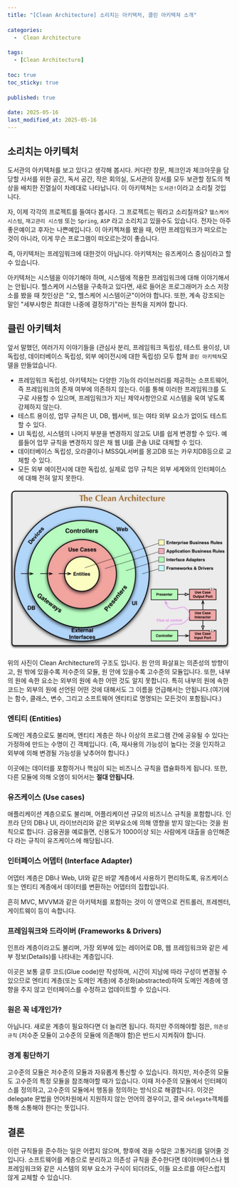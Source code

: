 ```yaml
---
title: "[Clean Architecture] 소리치는 아키텍처, 클린 아키텍쳐 소개"

categories:
  -  Clean Architecture
  
tags:
  - [Clean Architecture]

toc: true
toc_sticky: true

published: true

date: 2025-05-16
last_modified_at: 2025-05-16
---
```


## 소리치는 아키텍처

도서관의 아키텍처를 보고 있다고 생각해 봅시다. 커다란 창문, 체크인과 체크아웃을 담당할 사서를 위한 공간, 독서 공간, 작은 회의실, 도서관의 장서를 모두 보관할 정도의 책상을 배치한 진열실이 차례대로 나타납니다. 이 아키텍쳐는 `도서관!`이라고 소리칠 것입니다.

자, 이제 각각의 프로젝트를 들여다 봅시다. 그 프로젝트는 뭐라고 소리칠까요? `헬스케어 시스텀`, `재고관리 시스템` 또는 `Spring`, `ASP` 라고 소리치고 있을수도 있습니다. 전자는 아주 좋은예이고 후자는 나쁜예입니다. 이 아키첵쳐를 봤을 때, 어떤 프레임워크가 떠오르는것이 아니라, 이게 무슨 프로그램이 떠오르는것이 좋습니다.

즉, 아키텍처는 프레임워크에 대한것이 아닙니다. 아키텍처는 유즈케이스 중심이라고 할 수 있습니다.

아키텍처는 시스템을 이야기해야 하며, 시스템에 적용한 프레임워크에 대해 이야기해서는 안됩니다. 헬스케어 시스템을 구축하고 있다면, 새로 들어온 프로그래머가 소스 저장소를 봤을 때 첫인상은 "오, 헬스케어 시스템이군"이어야 합니다. 또한, 계속 강조되는 말인 "세부사항은 최대한 나중에 결정하기"라는 원칙을 지켜야 합니다.

## 클린 아키텍처

앞서 말했던, 여러가지 이야기들을 (관심사 분리, 프레임워크 독립성, 테스트 용이성, UI 독립성, 데이터베이스 독립성, 외부 에이전시에 대한 독립성) 모두 합쳐 `클린 아키텍쳐`모델을 만들었습니다.

- 프레임워크 독립성, 아키텍처는 다양한 기능의 라이브러리를 제공하는 소프트웨어, 즉 프레임워크의 존재 여부에 의존하지 않는다. 이를 통해 이러한 프레임워크를 도구로 사용할 수 있으며, 프레임워크가 지닌 제약사항안으로 시스템을 욱여 넣도록 강제하지 않는다.
- 테스트 용이성, 업무 규칙은 UI, DB, 웹서버, 또는 여타 외부 요소가 없이도 테스트할 수 있다.
- UI 독립성, 시스템의 나머지 부분을 변경하지 않고도 UI를 쉽게 변경할 수 있다. 예를들어 업무 규칙을 변경하지 않은 채 웹 UI를 콘솔 UI로 대체할 수 있다.
- 데이터베이스 독립성, 오라클이나 MSSQL서버를 몽고DB 또는 카우치DB등으로 교체할 수 있다.
- 모든 외부 에이전시에 대한 독립성, 실제로 업무 규칙은 외부 세계와의 인터페이스에 대해 전혀 알지 못한다.

![](/images/Pasted%20image%2020250516181248.png)

위의 사진이 Clean Architecture의 구조도 입니다. 원 안의 화살표는 의존성의 방향이고, 원 밖에 있을수록 저수준의 모듈, 원 안에 있을수록 고수준의 모듈입니다. 또한, 내부의 원에 속한 요소는 외부의 원에 속한 어떤 것도 알지 못합니다. 특히 내부의 원에 속한 코드는 외부의 원에 선언된 어떤 것에 대해서도 그 이름을 언급해서는 안됩니다.(여기에는 함수, 클래스, 변수, 그리고 소프트웨어 엔티티로 명명되는 모든것이 포함됩니다.)

### 엔티티 (Entities)
도메인 계층으로도 불리며, 엔티티 계층은 하나 이상의 프로그램 간에 공유될 수 있다는 가정하에 만드는 수명이 긴 객체입니다. (즉, 재사용의 가능성이 높다는 것을 인지하고 외부에 의해 변경될 가능성을 낮추어야 합니다.)

이곳에는 데이터를 포함하거나 핵심이 되는 비즈니스 규칙을 캡슐화하게 됩니다. 또한, 다른 모듈에 의해 오염이 되어서는 **절대 안됩니다.**

### 유즈케이스 (Use cases)
애플리케이션 계층으로도 불리며, 어플리케이션 규모의 비즈니스 규칙을 포함합니다. 인프라 단의 DB나 UI, 라이브러리와 같은 외부요소에 의해 영향을 받지 않는다는 것을 원칙으로 합니다. 금융권을 예로들면, 신용도가 1000이상 되는 사람에게 대출을 승인해준다 라는 규칙이 유즈케이스에 해당됩니다.

### 인터페이스 어뎁터 (Interface Adapter)
어뎁터 계층은 DB나 Web, UI와 같은 바깥 계층에서 사용하기 편리하도록, 유즈케이스 또는 엔티티 계층에서 데이터를 변환하는 어뎁터의 집합입니다.

흔히 MVC, MVVM과 같은 아키텍처를 포함하는 것이 이 영역으로 컨트롤러, 프레젠터, 게이트웨이 등이 속합니다.

### 프레임워크와 드라이버 (Frameworks & Drivers)
인프라 계층이라고도 불리며, 가장 외부에 있는 레이어로 DB, 웹 프레임워크와 같은 세부 정보(Details)를 나타내는 계층입니다.

이곳은 보통 글루 코드(Glue code)만 작성하며, 시간이 지남에 따라 구성이 변경될 수 있으므로 엔티티 계층(또는 도메인 계층)에 추상화(abstracted)하여 도메인 계층에 영향을 주지 않고 인터페이스를 수정하고 업데이트할 수 있습니다.

### 원은 꼭 네개인가?

아닙니다. 새로운 계층이 필요하다면 더 늘리면 됩니다. 하지만 주의해야할 점은, `의존성 규칙` (저수준 모듈이 고수준의 모듈에 의존해야 함)은 반드시 지켜줘야 합니다.

### 경계 횡단하기

고수준의 모듈은 저수준의 모듈과 자유롭게 통신할 수 있습니다. 하지만, 저수준의 모듈도 고수준의 특정 모듈을 참조해야할 때가 있습니다. 이때 저수준의 모듈에서 인터페이스를 정의하고, 고수준의 모듈에서 행동을 정의하는 방식으로 해결합니다. 이것은 delegate 문법을 언어차원에서 지원하지 않는 언어의 경우이고, 결국 `delegate`객체를 통해 소통해야 한다는 뜻입니다.

## 결론

이런 규칙들을 준수하는 일은 어렵지 않으며, 향후에 겪을 수많은 고통거리를 덜어줄 것입니다. 소프트웨어를 계층으로 분리하고 의존성 규칙을 준수한다면 데이터베이스나 웹 프레임워크와 같은 시스템의 외부 요소가 구식이 되더라도, 이들 요소르를 야단스럽지 않게 교체할 수 있습니다.





